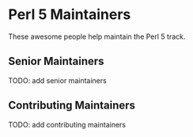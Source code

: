 # Perl 5 Maintainers

These awesome people help maintain the Perl 5 track.

## Senior Maintainers

TODO: add senior maintainers

## Contributing Maintainers

TODO: add contributing maintainers
